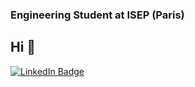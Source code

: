 ### Engineering Student at ISEP (Paris)
## Hi 👋

<div id="badges">
  <a href="https://www.linkedin.com/in/bonhomme-antoine/">
    <img src="https://img.shields.io/badge/LinkedIn-blue?style=for-the-badge&logo=linkedin&logoColor=white" alt="LinkedIn Badge"/>
  </a>
</div>
